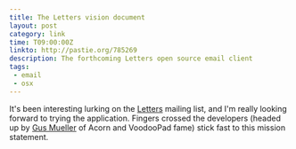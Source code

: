 ```yaml
---
title: The Letters vision document 
layout: post
category: link
time: T09:00:00Z
linkto: http://pastie.org/785269
description: The forthcoming Letters open source email client 
tags:
 - email
 - osx
---
```


It's been interesting lurking on the [Letters](http://inessential.com/2010/01/16/email_init) mailing list, and I'm really looking forward to trying the application. Fingers crossed the developers (headed up by [Gus Mueller](http://flyingmeat.com/) of Acorn and VoodooPad fame) stick fast to this mission statement.